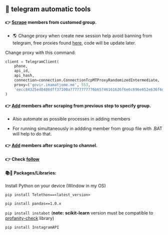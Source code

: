## :bookmark_tabs: telegram automatic tools

#### :point_right: [Scrape](https://github.com/hoai97nam/telegram_bot/blob/master/scrape%20members/client_tele.py) members from customed group.

- 🌎 Change proxy when create new session help avoid banning from telegram, free proxies found [here](https://mtproto-proxy.fun/), code will be update later.

Change proxy with this command:

```python
client = TelegramClient(
    phone,
    api_id,
    api_hash,
    connection=connection.ConnectionTcpMTProxyRandomizedIntermediate,
    proxy=('govir.imamatjome.me', 553, 
    'eecc84325ed8486dff37100a77777777776b65746161626f6e6c696e652e636f6d')
)
```

#### :point_right: [Add](https://github.com/hoai97nam/telegram_bot/tree/master/add_member) members after scraping from previous step to specify group.

- Also automate as possible processes in adding members

- For running simultaneously in addding member from group file with .BAT will help to do that.

#### :point_right: [Add](https://github.com/hoai97nam/telegram_bot/blob/master/add_member/add_mems_to_channel-public.py) members after scarping to channel.

#### :point_right: Check [follow](https://github.com/hoai97nam/telegram_bot/tree/master/check%20follow)

#### 📚📂 Packages/Libraries:
Install Python on your device (Window in my OS)

`pip install Telethon==<latest_version>`

`pip install pandas==1.0.x` 

`pip install instabot` (**note:** __scikit-learn__ version must be compatible to [profanity-check](https://github.com/hoai97nam/Instagagement/blob/master/NOTES.md) library)

`pip install InstagramAPI`
